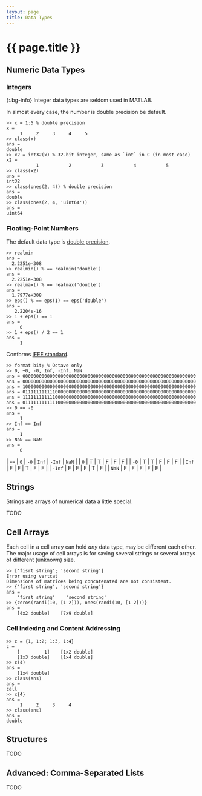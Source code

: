 ```yaml
---
layout: page
title: Data Types
---
```


# {{ page.title }}

## Numeric Data Types

### Integers

{:.bg-info}
Integer data types are seldom used in MATLAB.

In almost every case, the number is double precision be default.

~~~
>> x = 1:5 % double precision
x =
     1     2     3     4     5
>> class(x)
ans =
double
>> x2 = int32(x) % 32-bit integer, same as `int` in C (in most case)
x2 =
           1           2           3           4           5
>> class(x2)
ans =
int32
>> class(ones(2, 4)) % double precision
ans =
double
>> class(ones(2, 4, 'uint64'))
ans =
uint64
~~~

### Floating-Point Numbers

The default data type is [double precision](http://en.wikipedia.org/wiki/Double-precision_floating-point_format).

~~~
>> realmin
ans =
  2.2251e-308
>> realmin() % == realmin('double')
ans =
  2.2251e-308
>> realmax() % == realmax('double')
ans =
  1.7977e+308
>> eps() % == eps(1) == eps('double')
ans =
   2.2204e-16
>> 1 + eps() == 1
ans =
     0
>> 1 + eps() / 2 == 1
ans =
     1
~~~

Conforms [IEEE standard](http://en.wikipedia.org/wiki/IEEE_floating_point).

~~~
>> format bit; % Octave only
>> 0, +0, -0, Inf, -Inf, NaN
ans = 0000000000000000000000000000000000000000000000000000000000000000
ans = 0000000000000000000000000000000000000000000000000000000000000000
ans = 1000000000000000000000000000000000000000000000000000000000000000
ans = 0111111111110000000000000000000000000000000000000000000000000000
ans = 1111111111110000000000000000000000000000000000000000000000000000
ans = 0111111111111000000000000000000000000000000000000000000000000000
>> 0 == -0
ans =
     1
>> Inf == Inf
ans =
     1
>> NaN == NaN
ans =
     0
~~~

| `==`   | `0` | `-0` | `Inf` | `-Inf` | `NaN` |
| `0`    | T   | T    | F     | F      | F     |
| `-0`   | T   | T    | F     | F      | F     |
| `Inf`  | F   | F    | T     | F      | F     |
| `-Inf` | F   | F    | F     | T      | F     |
| `NaN`  | F   | F    | F     | F      | F     |

## Strings

Strings are arrays of numerical data a little special.

TODO

## Cell Arrays

Each cell in a cell array can hold *any* data type, may be different each other.
The major usage of cell arrays is for saving several strings or several arrays of different (unknown) size.

~~~
>> ['fisrt string'; 'second string']
Error using vertcat
Dimensions of matrices being concatenated are not consistent. 
>> {'first string', 'second string'}
ans = 
    'first string'    'second string'
>> {zeros(randi(10, [1 2])), ones(randi(10, [1 2]))}
ans = 
    [4x2 double]    [7x9 double]
~~~

### Cell Indexing and Content Addressing

~~~
>> c = {1, 1:2; 1:3, 1:4}
c = 
    [         1]    [1x2 double]
    [1x3 double]    [1x4 double]
>> c(4)
ans = 
    [1x4 double]
>> class(ans)
ans =
cell
>> c{4}
ans =
     1     2     3     4
>> class(ans)
ans =
double
~~~

## Structures

TODO

## Advanced: Comma-Separated Lists 

TODO
